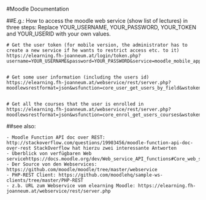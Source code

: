#Moodle Documentation

##E.g.: How to access the moodle web service (show list of lectures) in three steps:
    Replace YOUR_USERNAME, YOUR_PASSWORD, YOUR_TOKEN and YOUR_USERID with your own values.

    # Get the user token (for mobile version, the administrator has to create a new service if he wants to restrict access etc. to it)
    https://elearning.fh-joanneum.at/login/token.php?username=YOUR_USERNAME&password=YOUR_PASSWORD&service=moodle_mobile_app


    # Get some user information (including the users id)
    https://elearning.fh-joanneum.at/webservice/rest/server.php?moodlewsrestformat=json&wsfunction=core_user_get_users_by_field&wstoken=YOUR_TOKEN&field=username&values[0]=YOUR_USERNAME


    # Get all the courses that the user is enrolled in
    https://elearning.fh-joanneum.at/webservice/rest/server.php?moodlewsrestformat=json&wsfunction=core_enrol_get_users_courses&wstoken=YOUR_TOKEN&userid=YOUR_USERID

##see also:

    - Moodle Function API doc over REST: http://stackoverflow.com/questions/19903456/moodle-function-api-doc-over-rest StackOverflow hat hierzu zwei interessante Antworten
    - Überblick von verfügbaren Web servicehttps://docs.moodle.org/dev/Web_service_API_functions#Core_web_service_functions
    - Der Source von den Webservices: https://github.com/moodle/moodle/tree/master/webservice
    - PHP-REST Client: https://github.com/moodlehq/sample-ws-clients/tree/master/PHP-REST
    - z.b. URL zum Webservice vom elearning Moodle: https://elearning.fh-joanneum.at/webservice/rest/server.php

